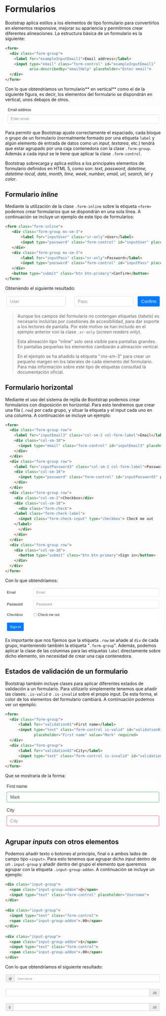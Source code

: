 # Formularios

Bootstrap aplica estilos a los elementos de tipo formulario para convertirlos en elementos responsive, mejorar su apariencia y permitirnos crear diferentes alineaciones. La estructura básica de un formulario es la siguiente:

```html
<form>
  <div class="form-group">
    <label for="exampleInputEmail1">Email address</label>
    <input type="email" class="form-control" id="exampleInputEmail1"
           aria-describedby="emailHelp" placeholder="Enter email">
  </div>
</form>
```

Con lo que obtendríamos un formulario** en vertical** como el de la siguiente figura, es decir, los elementos del formulario se dispondrán en vertical, unos debajos de otros.

![](assets/form-2.png)

Para permitir que Bootstrap ajuste correctamente el espaciado, cada bloque o grupo de un formulario (normalmente formado por una etiqueta `label` y algún elemento de entrada de datos como un _input_, _textarea_, etc.) tendrá que estar agrupado por una caja contenedora con la clase `.form-group`. Además a cada _input_ se le tiene que aplicar la clase `.form-control`.

Bootstrap sobrecarga y aplica estilos a los principales elementos de formulario definidos en HTML 5, como son: _text, password, datetime, datetime-local, date, month, time, week, number, email, url, search, tel_ y _color_.

## Formulario _inline_

Mediante la utilización de la clase `.form-inline` sobre la etiqueta `<form>` podemos crear formularios que se dispondrán en una sola línea. A continuación se incluye un ejemplo de este tipo de formularios:

```html
<form class="form-inline">
   <div class="form-group mx-sm-3">
       <label for="inputUser" class="sr-only">User</label>
       <input type="password" class="form-control" id="inputUser" placeholder="User">
   </div>
   <div class="form-group mx-sm-3">
       <label for="inputPass" class="sr-only">Password</label>
       <input type="password" class="form-control" id="inputPass" placeholder="Pass">
   </div>
   <button type="submit" class="btn btn-primary">Confirm</button>
</form>
```

Obteniendo el siguiente resultado:

![](assets/form-inline.png)

> Aunque los campos del formulario no contengan etiquetas (_labels_) es necesario incluirlas por cuestiones de accesibilidad, para dar soporte a los lectores de pantalla. Por este motivo se han incluido en el ejemplo anterior con la clase `.sr-only` (_screen readers only_).
>
> Esta alineación tipo "inline" solo será visible para pantallas grandes. En pantallas pequeñas los elementos cambiarán a alineación vertical.
>
> En el ejemplo se ha añadido la etiqueta ".mx-sm-3" para crear un pequeño margen en los laterales de cada elemento del formulario. Para más información sobre este tipo de etiquetas consultad la documentación oficial.

## Formulario horizontal

Mediante el uso del sistema de rejilla de Bootstrap podemos crear formularios con disposición en horizontal. Para esto tendremos que crear una fila (`.row`) por cada grupo, y situar la etiqueta y el input cada uno en una columna. A continuación se incluye un ejemplo:

```html
<form>
  <div class="form-group row">
    <label for="inputEmail3" class="col-sm-2 col-form-label">Email</label>
    <div class="col-sm-10">
      <input type="email" class="form-control" id="inputEmail3" placeholder="Email">
    </div>
  </div>
  <div class="form-group row">
    <label for="inputPassword3" class="col-sm-2 col-form-label">Password</label>
    <div class="col-sm-10">
      <input type="password" class="form-control" id="inputPassword3" placeholder="Password">
    </div>
  </div>
  <div class="form-group row">
    <div class="col-sm-2">Checkbox</div>
    <div class="col-sm-10">
      <div class="form-check">
    <label class="form-check-label">
      <input class="form-check-input" type="checkbox"> Check me out
    </label>
      </div>
    </div>
  </div>
  <div class="form-group row">
    <div class="col-sm-10">
      <button type="submit" class="btn btn-primary">Sign in</button>
    </div>
  </div>
</form>
```

Con lo que obtendríamos:

![](assets/form-horizontal.png)

Es importante que nos fijemos que la etiqueta `.row` se añade al `div` de cada grupo, manteniendo también la etiqueta "`.form-group`". Además, podemos aplicar la clase de las columnas para las etiquetas `label` directamente sobre dicho elemento, sin necesidad de crear una caja contenedora.

## Estados de validación de un formulario

Bootstrap también incluye clases para aplicar diferentes estados de validación a un formulario. Para utilizarlo simplemente tenemos que añadir las clases: `.is-valid` o  `.is-invalid` sobre el propio input. De esta forma, el color de los elementos del formulario cambiará. A continuación podemos ver un ejemplo:

```html
<form>
  <div class="form-group">
      <label for="validation01">First name</label>
      <input type="text" class="form-control is-valid" id="validation01"
             placeholder="First name" value="Mark" required>
  </div>
  <div class="form-group">
      <label for="validation02">City</label>
      <input type="text" class="form-control is-invalid" id="validation02" placeholder="City" required>
  </div>
</form>
```

Que se mostraría de la forma:

![](assets/form-validation.png)

## Agrupar _inputs_ con otros elementos

Podemos añadir texto o botones al principio, final o a ambos lados de campo tipo `<input>`. Para esto tenemos que agrupar dicho _input_ dentro de un `.input-group` y añadir dentro del grupo el elemento que queremos agrupar con la etiqueta `.input-group-addon`. A continuación se incluye un ejemplo:

```html
<div class="input-group">
  <span class="input-group-addon">@</span>
  <input type="text" class="form-control" placeholder="Username">
</div>

<div class="input-group">
  <input type="text" class="form-control">
  <span class="input-group-addon">.00</span>
</div>

<div class="input-group">
  <span class="input-group-addon">$</span>
  <input type="text" class="form-control">
  <span class="input-group-addon">.00</span>
</div>
```

Con lo que obtendríamos el siguiente resultado:

![](assets/forms-input-addon.png)


